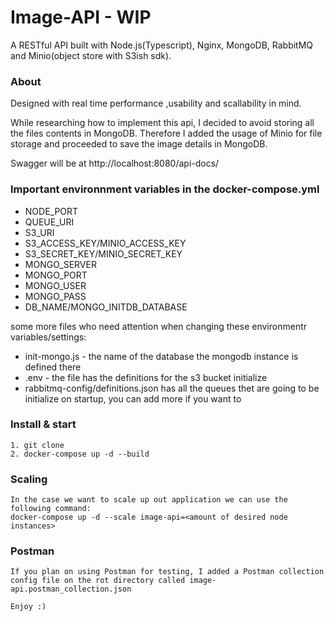 # Image-API - WIP

A RESTful API built with Node.js(Typescript), Nginx, MongoDB, RabbitMQ and Minio(object store with S3ish sdk).

### About

Designed with real time performance ,usability and scallability in mind.

While researching how to implement this api, I decided to avoid storing all the files contents in MongoDB. Therefore I added the usage of Minio for file storage and proceeded to save the image details in MongoDB.

Swagger will be at http://localhost:8080/api-docs/


### Important environnment variables in the docker-compose.yml

- NODE_PORT
- QUEUE_URI
- S3_URI
- S3_ACCESS_KEY/MINIO_ACCESS_KEY
- S3_SECRET_KEY/MINIO_SECRET_KEY
- MONGO_SERVER
- MONGO_PORT
- MONGO_USER
- MONGO_PASS
- DB_NAME/MONGO_INITDB_DATABASE

some more files who need attention when changing these environmentr variables/settings:
 - init-mongo.js - the name of the database the mongodb instance is defined there
 - .env - the file has the definitions for the s3 bucket initialize
 - rabbitmq-config/definitions.json has all the queues thet are going to be initialize on startup, you can add more if you want to


### Install & start

```
1. git clone
2. docker-compose up -d --build

```

### Scaling

```
In the case we want to scale up out application we can use the following command:
docker-compose up -d --scale image-api=<amount of desired node instances>

```

### Postman

```
If you plan on using Postman for testing, I added a Postman collection config file on the rot directory called image-api.postman_collection.json

Enjoy :)

```
